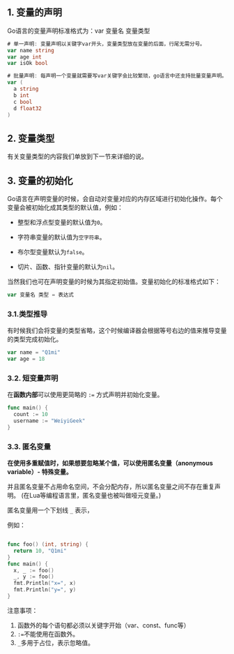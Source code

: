 
## 1. 变量的声明

Go语言的变量声明标准格式为：var 变量名 变量类型 

```go
# 单一声明: 变量声明以关键字var开头，变量类型放在变量的后面，行尾无需分号。
var name string
var age int
var isOk bool

# 批量声明: 每声明一个变量就需要写var关键字会比较繁琐，go语言中还支持批量变量声明。
var (
  a string
  b int
  c bool
  d float32
) 
```

## 2. 变量类型

有关变量类型的内容我们单放到下一节来详细的说。

## 3. 变量的初始化

Go语言在声明变量的时候，会自动对变量对应的内存区域进行初始化操作。每个变量会被初始化成其类型的默认值，例如：

- 整型和浮点型变量的默认值为`0`。

- 字符串变量的默认值为`空字符串`。 

- 布尔型变量默认为`false`。 

- 切片、函数、指针变量的默认为`nil`。

当然我们也可在声明变量的时候为其指定初始值。变量初始化的标准格式如下：

```go
var 变量名 类型 = 表达式
```

### 3.1.类型推导

有时候我们会将变量的类型省略，这个时候编译器会根据等号右边的值来推导变量的类型完成初始化。

```go
var name = "Q1mi"
var age = 18
```

### 3.2. 短变量声明

在**函数内部**可以使用更简略的 `:=` 方式声明并初始化变量。

```go
func main() {
  count := 10
  username := "WeiyiGeek"
} 
```

### 3.3. 匿名变量

**在使用多重赋值时，如果想要忽略某个值，可以使用匿名变量（anonymous variable）- 特殊变量。**

并且匿名变量不占用命名空间，不会分配内存，所以匿名变量之间不存在重复声明。 (在Lua等编程语言里，匿名变量也被叫做哑元变量。)

匿名变量用一个下划线 `_` 表示，

例如： 

```go

func foo() (int, string) {
  return 10, "Q1mi"
}
func main() {
  x, _ := foo()
  _, y := foo()
  fmt.Println("x=", x)
  fmt.Println("y=", y)
} 
```

注意事项：

1. 函数外的每个语句都必须以关键字开始（var、const、func等）
2. `:=`不能使用在函数外。
3. `_`多用于占位，表示忽略值。